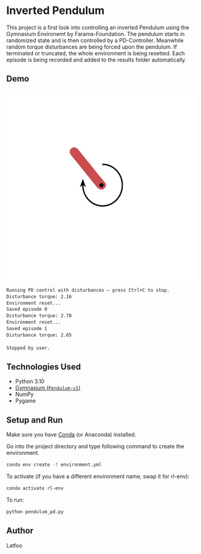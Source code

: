 # Inverted Pendulum

This project is a first look into controlling an inverted Pendulum using the Gymnasium Environemt by Farama-Foundation.
The pendulum starts in randomized state and is then controlled by a PD-Controller. Meanwhile random torque disturbances are being forced upon the pendulum.
If terminated or truncated, the whole environment is being resetted. Each episode is being recorded and added to the results folder automatically.

## Demo

![Demo](results\gif\pd_control-episode-0.gif)

```bash
Running PD control with disturbances — press Ctrl+C to stop.
Disturbance torque: 2.16
Environment reset...
Saved episode 0
Disturbance torque: 2.78
Environment reset...
Saved episode 1
Disturbance torque: 2.65

Stopped by user.
```

## Technologies Used

- Python 3.10
- [Gymnasium (`Pendulum-v1`)](https://github.com/Farama-Foundation/Gymnasium)
- NumPy
- Pygame

## Setup and Run
Make sure you have [Conda](https://docs.conda.io) (or Anaconda) installed.

Go into the project directory and type following command to create the environment.
```bash
conda env create -f environment.yml
```
To activate (if you have a different environment name, swap it for rl-env):
```bash
conda activate rl-env
```
To run:
```bash
python pendulum_pd.py
```
## Author

Latfoo